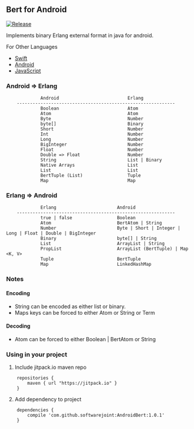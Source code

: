 ## Bert for Android

[![Release](https://jitpack.io/v/softwarejoint/AndroidBert.svg)](https://jitpack.io/#softwarejoint/AndroidBert)

Implements binary Erlang external format in java for android.

For Other Languages

* [Swift](https://github.com/softwarejoint/SwiftBert)
* [Android](https://github.com/softwarejoint/AndroidBert)
* [JavaScript](https://github.com/softwarejoint/JavaScriptBert)

### Android => Erlang

```
             Android                          Erlang
    ------------------------------------------------------------
             Boolean                          Atom
             Atom                             Atom
             Byte                             Number
             byte[]                           Binary
             Short                            Number
             Int                              Number
             Long                             Number
             BigInteger                       Number
             Float                            Number
             Double => Float                  Number
             String                           List | Binary
             Native Arrays                    List
             List                             List
             BertTuple (List)                 Tuple
             Map                              Map

```

### Erlang => Android

```
             Erlang                       Android
    ------------------------------------------------------------
             true | false                 Boolean
             Atom                         BertAtom | String
             Number                       Byte | Short | Integer | Long | Float | Double | BigInteger
             Binary                       byte[] | String
             List                         ArrayList | String
             PropList                     ArrayList (BertTuple) | Map <K, V>
             Tuple                        BertTuple
             Map                          LinkedHashMap
```


### Notes

#### Encoding
* String can be encoded as either list or binary.
* Maps keys can be forced to either Atom or String or Term 

#### Decoding
* Atom can be forced to either Boolean | BertAtom or String

### Using in your project

1. Include jitpack.io maven repo

```
    repositories {
        maven { url "https://jitpack.io" }
    }

```

2. Add dependency to project

```
    dependencies {
	    compile 'com.github.softwarejoint:AndroidBert:1.0.1'
	}

```
